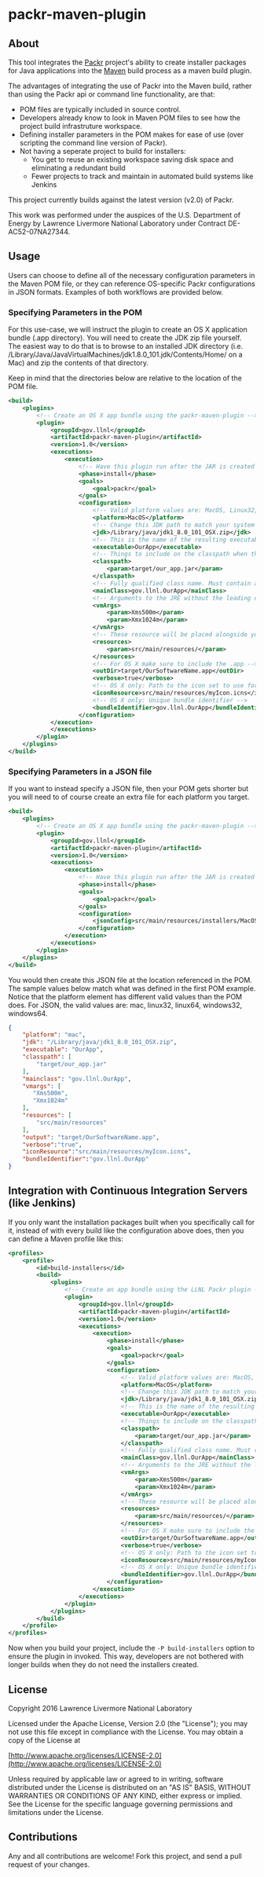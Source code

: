 # packr-maven-plugin

## About
This tool integrates the [Packr](https://github.com/libgdx/packr) project's ability to create installer packages for Java applications 
into the [Maven](https://maven.apache.org/) build process as a maven build plugin. 

The advantages of integrating the use of Packr into the Maven build, rather than using the Packr api or command line functionality, are that:
* POM files are typically included in source control.
* Developers already know to look in Maven POM files to see how the project build infrastruture workspace.
* Defining installer parameters in the POM makes for ease of use (over scripting the command line version of Packr).
* Not having a seperate project to build for installers:
   * You get to reuse an existing workspace saving disk space and eliminating a redundant build 
   * Fewer projects to track and maintain in automated build systems like Jenkins

This project currently builds against the latest version (v2.0) of Packr.

This work was performed under the auspices of the U.S. Department of Energy by Lawrence Livermore National Laboratory under Contract DE-AC52-07NA27344.

## Usage

Users can choose to define all of the necessary configuration parameters in the Maven POM file, or they can reference OS-specific Packr configurations 
in JSON formats. Examples of both workflows are provided below.

### Specifying Parameters in the POM
For this use-case, we will instruct the plugin to create an OS X application bundle (.app directory). 
You will need to create the JDK zip file yourself. The easiest way to do that is to browse to an installed JDK directory (i.e. 
/Library/Java/JavaVirtualMachines/jdk1.8.0_101.jdk/Contents/Home/ on a Mac) and zip the contents of that directory.

Keep in mind that the directories below are relative to the location of the POM file.

```xml
<build>
    <plugins>
        <!-- Create an OS X app bundle using the packr-maven-plugin -->
        <plugin>
            <groupId>gov.llnl</groupId>                
            <artifactId>packr-maven-plugin</artifactId>
            <version>1.0</version>
            <executions>
                <execution>
                    <!-- Have this plugin run after the JAR is created -->
                    <phase>install</phase>
                    <goals>
                        <goal>packr</goal>
                    </goals>
                    <configuration>
                        <!-- Valid platform values are: MacOS, Linux32, Linux64, Windows32, Windows64 -->
                        <platform>MacOS</platform>
                        <!-- Change this JDK path to match your system and version -->
                        <jdk>/Library/java/jdk1_8.0_101_OSX.zip</jdk>
                        <!-- This is the name of the resulting executable inside the installer package -->
                        <executable>OurApp</executable>
                        <!-- Things to include on the classpath when the executable (JRE) runs. -->
                        <classpath>
                            <param>target/our_app.jar</param>
                        </classpath>
                        <!-- Fully qualified class name. Must contain at least one period. -->
                        <mainClass>gov.llnl.OurApp</mainClass>
                        <!-- Arguments to the JRE without the leading dash -->
                        <vmArgs>
                            <param>Xms500m</param>
                            <param>Xmx1024m</param>
                        </vmArgs>
                        <!-- These resource will be placed alongside your jar in the resulting install package -->
                        <resources>
                            <param>src/main/resources/</param>
                        </resources>
                        <!-- For OS X make sure to include the .app -->
                        <outDir>target/OurSoftwareName.app</outDir>
                        <verbose>true</verbose>
                        <!-- OS X only: Path to the icon set to use for the application bundle -->
                        <iconResource>src/main/resources/myIcon.icns</iconResource>
                        <!-- OS X only: Unique bundle identifier -->
                        <bundleIdentifier>gov.llnl.OurApp</bundleIdentifier>
                    </configuration>
            </execution>
            </executions>
        </plugin>
    </plugins>
</build>
```

### Specifying Parameters in a JSON file
If you want to instead specify a JSON file, then your POM gets shorter but you will need to of course create an extra file for each platform you target.

```xml
<build>
    <plugins>
        <!-- Create an OS X app bundle using the packr-maven-plugin -->
        <plugin>
            <groupId>gov.llnl</groupId>                
            <artifactId>packr-maven-plugin</artifactId>
            <version>1.0</version>
            <executions>
                <execution>
                    <!-- Have this plugin run after the JAR is created -->
                    <phase>install</phase>
                    <goals>
                        <goal>packr</goal>
                    </goals>
                    <configuration>
                        <jsonConfig>src/main/resources/installers/MacOS.json</jsonConfig>
                    </configuration>
                </execution>
            </executions>
        </plugin>
    </plugins>
</build>
```
You would then create this JSON file at the location referenced in the POM. The sample values below match what was defined in the first POM example.
Notice that the platform element has different valid values than the POM does. For JSON, the valid values are: mac, linux32, linux64, windows32, windows64. 

```json
{
    "platform": "mac",
    "jdk": "/Library/java/jdk1_8.0_101_OSX.zip",
    "executable": "OurApp",
    "classpath": [
        "target/our_app.jar"
    ],
    "mainclass": "gov.llnl.OurApp",
    "vmargs": [
       "Xms500m",
       "Xmx1024m"
    ],
    "resources": [
        "src/main/resources"
    ],
    "output": "target/OurSoftwareName.app",
    "verbose":"true",
    "iconResource":"src/main/resources/myIcon.icns",
    "bundleIdentifier":"gov.llnl.OurApp"
}
```

## Integration with Continuous Integration Servers (like Jenkins)
If you only want the installation packages built when you specifically call for it, instead of with every build like the configuration above does,
then you can define a Maven profile like this:
```xml
<profiles>
	<profile>
		<id>build-installers</id>
		<build>
			<plugins>
				<!-- Create an app bundle using the LLNL Packr plugin -->
				<plugin>
					<groupId>gov.llnl</groupId>    
					<artifactId>packr-maven-plugin</artifactId>
					<version>1.0</version>
					<executions>
						<execution>
							<phase>install</phase>
							<goals>
								<goal>packr</goal>
							</goals>
							<configuration>
								<!-- Valid platform values are: MacOS, Linux32, Linux64, Windows32, Windows64 -->
								<platform>MacOS</platform>
								<!-- Change this JDK path to match your system and version -->
								<jdk>/Library/java/jdk1_8.0_101_OSX.zip</jdk>
								<!-- This is the name of the resulting executable inside the installer package -->
								<executable>OurApp</executable>
								<!-- Things to include on the classpath when the executable (JRE) runs. -->
								<classpath>
									<param>target/our_app.jar</param>
								</classpath>
								<!-- Fully qualified class name. Must contain at least one period. -->
								<mainClass>gov.llnl.OurApp</mainClass>
								<!-- Arguments to the JRE without the leading dash -->
								<vmArgs>
									<param>Xms500m</param>
									<param>Xmx1024m</param>
								</vmArgs>
								<!-- These resource will be placed alongside your jar in the resulting install package -->
								<resources>
									<param>src/main/resources/</param>
								</resources>
								<!-- For OS X make sure to include the .app -->
								<outDir>target/OurSoftwareName.app</outDir>
								<verbose>true</verbose>
								<!-- OS X only: Path to the icon set to use for the application bundle -->
								<iconResource>src/main/resources/myIcon.icns</iconResource>
								<!-- OS X only: Unique bundle identifier -->
								<bundleIdentifier>gov.llnl.OurApp</bundleIdentifier>
							</configuration>
						</execution>
					</executions>
				</plugin>
			</plugins>
		</build>
	</profile>
</profiles>
```

Now when you build your project, include the ```-P build-installers``` option to ensure the plugin in invoked. This way, developers are not 
bothered with longer builds when they do not need the installers created.

## License
Copyright 2016 Lawrence Livermore National Laboratory

Licensed under the Apache License, Version 2.0 (the "License");
you may not use this file except in compliance with the License.
You may obtain a copy of the License at

[http://www.apache.org/licenses/LICENSE-2.0](http://www.apache.org/licenses/LICENSE-2.0)

Unless required by applicable law or agreed to in writing, software
distributed under the License is distributed on an "AS IS" BASIS,
WITHOUT WARRANTIES OR CONDITIONS OF ANY KIND, either express or implied.
See the License for the specific language governing permissions and
limitations under the License.

## Contributions
Any and all contributions are welcome! Fork this project, and send a pull request of your changes.